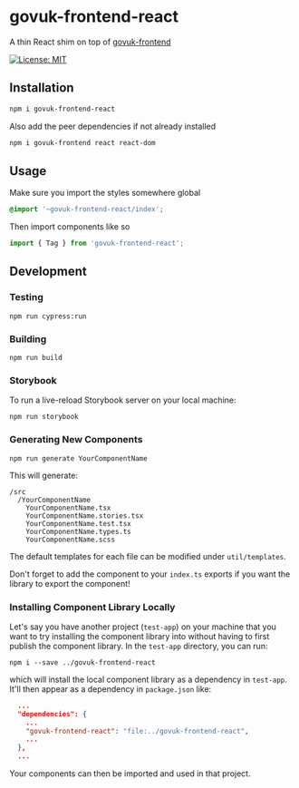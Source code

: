 # govuk-frontend-react

A thin React shim on top of [govuk-frontend](https://github.com/alphagov/govuk-frontend)

[![License: MIT](https://img.shields.io/badge/License-MIT-green.svg)](https://opensource.org/licenses/MIT)

## Installation

```sh
npm i govuk-frontend-react
```

Also add the peer dependencies if not already installed

```sh
npm i govuk-frontend react react-dom
```

## Usage

Make sure you import the styles somewhere global

```scss
@import '~govuk-frontend-react/index';
```

Then import components like so

```ts
import { Tag } from 'govuk-frontend-react';
```

## Development

### Testing

```
npm run cypress:run
```

### Building

```
npm run build
```

### Storybook

To run a live-reload Storybook server on your local machine:

```
npm run storybook
```

### Generating New Components

```
npm run generate YourComponentName
```

This will generate:

```
/src
  /YourComponentName
    YourComponentName.tsx
    YourComponentName.stories.tsx
    YourComponentName.test.tsx
    YourComponentName.types.ts
    YourComponentName.scss
```

The default templates for each file can be modified under `util/templates`.

Don't forget to add the component to your `index.ts` exports if you want the library to export the component!

### Installing Component Library Locally

Let's say you have another project (`test-app`) on your machine that you want to try installing the component library into without having to first publish the component library. In the `test-app` directory, you can run:

```
npm i --save ../govuk-frontend-react
```

which will install the local component library as a dependency in `test-app`. It'll then appear as a dependency in `package.json` like:

```JSON
  ...
  "dependencies": {
    ...
    "govuk-frontend-react": "file:../govuk-frontend-react",
    ...
  },
  ...
```

Your components can then be imported and used in that project.
